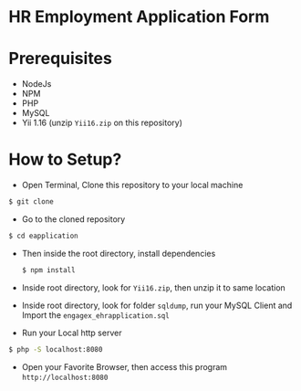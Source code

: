 # HR Employment Application Form

# Prerequisites
* NodeJs
* NPM
* PHP
* MySQL
* Yii 1.16 (unzip `Yii16.zip` on this repository)

# How to Setup?
* Open Terminal, Clone this repository to your local machine
```bash
$ git clone 
```
* Go to the cloned repository
```bash
$ cd eapplication
```

* Then inside the root directory, install dependencies
  ```bash
  $ npm install
  ```
* Inside root directory, look for `Yii16.zip`, then unzip it to same location

* Inside root directory, look for folder `sqldump`, run your MySQL Client and Import the `engagex_ehrapplication.sql`

* Run your Local http server
```bash
$ php -S localhost:8080
```

* Open your Favorite Browser, then access this program `http://localhost:8080`
